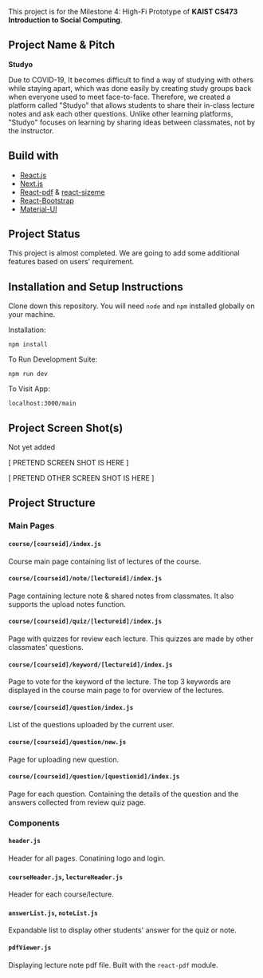 This project is for the Milestone 4: High-Fi Prototype of **KAIST CS473 Introduction to Social Computing**.

## Project Name & Pitch

**Studyo**

Due to COVID-19, It becomes difficult to find a way of studying with others while staying apart, which was done easily by creating study groups back when everyone used to meet face-to-face. Therefore, we created a platform called "Studyo" that allows students to share their in-class lecture notes and ask each other questions. Unlike other learning platforms, "Studyo" focuses on learning by sharing ideas between classmates, not by the instructor.

## Build with

- [React.js](https://reactjs.org)
- [Next.js](https://nextjs.org)
- [React-pdf](https://react-pdf.org) & [react-sizeme](https://github.com/ctrlplusb/react-sizeme)
- [React-Bootstrap](https://react-bootstrap.github.io)
- [Material-UI](https://material-ui.com)


## Project Status

This project is almost completed. We are going to add some additional features based on users' requirement.

## Installation and Setup Instructions

Clone down this repository. You will need `node` and `npm` installed globally on your machine.  

Installation:

`npm install`  

To Run Development Suite:  

`npm run dev`  

To Visit App:

`localhost:3000/main`  

## Project Screen Shot(s)

Not yet added

[ PRETEND SCREEN SHOT IS HERE ]

[ PRETEND OTHER SCREEN SHOT IS HERE ]

## Project Structure

### Main Pages

#### `course/[courseid]/index.js`
Course main page containing list of lectures of the course.

#### `course/[courseid]/note/[lectureid]/index.js`
Page containing lecture note & shared notes from classmates. It also supports the upload notes function.

#### `course/[courseid]/quiz/[lectureid]/index.js`
Page with quizzes for review each lecture. This quizzes are made by other classmates' questions.

#### `course/[courseid]/keyword/[lectureid]/index.js`
Page to vote for the keyword of the lecture. The top 3 keywords are displayed in the course main page to for overview of the lectures.

#### `course/[courseid]/question/index.js`
List of the questions uploaded by the current user.

#### `course/[courseid]/question/new.js`
Page for uploading new question.

#### `course/[courseid]/question/[questionid]/index.js`
Page for each question. Containing the details of the question and the answers collected from review quiz page.


### Components

#### `header.js`
Header for all pages. Conatining logo and login.

#### `courseHeader.js`, `lectureHeader.js`
Header for each course/lecture.

#### `answerList.js`, `noteList.js`
Expandable list to display other students' answer for the quiz or note.

#### `pdfViewer.js`
Displaying lecture note pdf file. Built with the `react-pdf` module.
